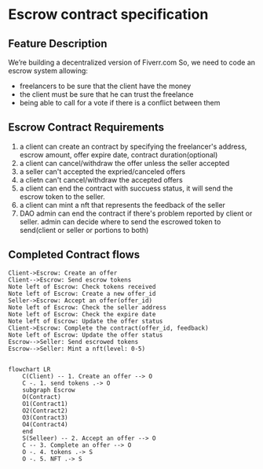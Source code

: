 # Escrow contract specification

## Feature Description

We’re building a decentralized version of Fiverr.com
So, we need to code an escrow system allowing:

- freelancers to be sure that the client have the money
- the client must be sure that he can trust the freelance
- being able to call for a vote if there is a conflict between them

## Escrow Contract Requirements

1. a client can create an contract by specifying the freelancer's address, escrow amount, offer expire date, contract duration(optional)
2. a client can cancel/withdraw the offer unless the seller accepted
3. a seller can't accepted the expried/canceled offers
4. a clietn can't cancel/withdraw the accepted offers
5. a client can end the contract with succuess status, it will send the escrow token to the seller.
6. a client can mint a nft that represents the feedback of the seller
7. DAO admin can end the contract if there's problem reported by client or seller. admin can decide where to send the escrowed token to send(client or seller or portions to both)

## Completed Contract flows

```sequence
Client->Escrow: Create an offer
Client-->Escrow: Send escrow tokens
Note left of Escrow: Check tokens received
Note left of Escrow: Create a new offer_id
Seller->Escrow: Accept an offer(offer_id)
Note left of Escrow: Check the seller address
Note left of Escrow: Check the expire date
Note left of Escrow: Update the offer status
Client->Escrow: Complete the contract(offer_id, feedback)
Note left of Escrow: Update the offer status
Escrow-->Seller: Send escrowed tokens
Escrow-->Seller: Mint a nft(level: 0-5)


```

```mermaid
flowchart LR
    C(Client) -- 1. Create an offer --> O
    C -. 1. send tokens .-> O
    subgraph Escrow
    O(Contract)
    O1(Contract1)
    O2(Contract2)
    O3(Contract3)
    O4(Contract4)
    end
    S(Selleer) -- 2. Accept an offer --> O
    C -- 3. Complete an offer --> O
    O -. 4. tokens .-> S
    O -. 5. NFT .-> S

```

